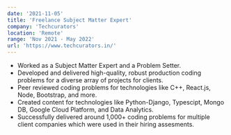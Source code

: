 ```yaml
---
date: '2021-11-05'
title: 'Freelance Subject Matter Expert'
company: 'Techcurators'
location: 'Remote'
range: 'Nov 2021 - May 2022'
url: 'https://www.techcurators.in/'
---
```


- Worked as a Subject Matter Expert and a Problem Setter. 
- Developed and delivered high-quality, robust production coding problems for a diverse array of projects for clients.
- Peer reviewed coding problems for technologies like C++, React.js, Node, Bootstrap, and more.
- Created content for technologies like Python-Django, Typescipt, Mongo DB, Google Cloud Platform, and Data Analytics.
- Successfully delivered around 1,000+ coding problems for multiple client companies which were used in their hiring assesments.
